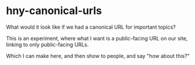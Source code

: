 # hny-canonical-urls
What would it look like if we had a canonical URL for important topics?

This is an experiment, where what I want is a public-facing URL on our site, linking to only public-facing URLs.

Which I can make here, and then show to people, and say "how about this?"
